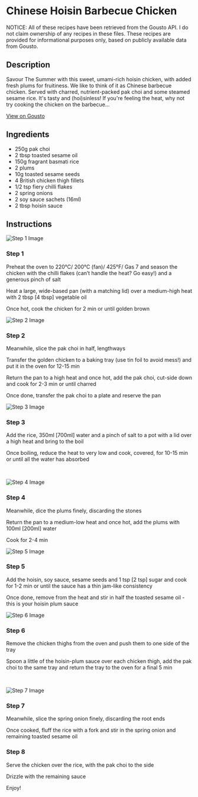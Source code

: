 # Chinese Hoisin Barbecue Chicken 

NOTICE: All of these recipes have been retrieved from the Gousto API. I do not claim ownership of any recipes in these files. These recipes are provided for informational purposes only, based on publicly available data from Gousto.

## Description

Savour The Summer with this sweet, umami-rich hoisin chicken, with added fresh plums for fruitiness. We like to think of it as Chinese barbecue chicken. Served with charred, nutrient-packed pak choi and some steamed sesame rice. It's tasty and (hoi)sinless! If you're feeling the heat, why not try cooking the chicken on the barbecue...

[View on Gousto](https://www.gousto.co.uk/recipes/cookbook/chinese-hoisin-barbecue-chicken)

## Ingredients

- 250g pak choi 
- 2 tbsp toasted sesame oil 
- 150g fragrant basmati rice 
- 2 plums
- 10g toasted sesame seeds
- 4 British chicken thigh fillets 
- 1/2 tsp fiery chilli flakes 
- 2 spring onions
- 2 soy sauce sachets (16ml)
- 2 tbsp hoisin sauce 

## Instructions

![Step 1 Image](https://production-media.gousto.co.uk/cms/recipe-step-image/596.-step--1-x200.jpg)

### Step 1

Preheat the oven to 220&deg;C/ 200&deg;C (fan)/ 425&deg;F/ Gas 7 and season the chicken with the chilli flakes (can&rsquo;t handle the heat? Go easy!) and a generous pinch of salt


Heat a large, wide-based pan (with a matching lid) over a medium-high heat with 2 tbsp <span class="text-danger">[4 tbsp]</span> vegetable oil


Once hot, cook the chicken for 2 min or until golden brown

![Step 2 Image](https://production-media.gousto.co.uk/cms/recipe-step-image/596.-step-2-x200.jpg)

### Step 2

Meanwhile, slice the pak choi in half, lengthways


Transfer the golden chicken to a baking tray (use tin foil to avoid mess!) and put it in the&nbsp;oven for 12-15 min&nbsp;


Return&nbsp;the pan to a high heat and once hot, add the pak choi, cut-side down and cook for 2-3 min or until charred&nbsp;


Once done, transfer the pak choi to a plate and reserve the pan

![Step 3 Image](https://production-media.gousto.co.uk/cms/recipe-step-image/596.-step--3-x200.jpg)

### Step 3

Add the rice, 350ml <span class="text-danger">[700ml]</span> water and a pinch of salt to a pot with a lid over a high heat and bring to the boil


Once boiling, reduce the heat to very low and cook, covered, for 10-15 min or until all the water has absorbed


&nbsp;

![Step 4 Image](https://production-media.gousto.co.uk/cms/recipe-step-image/596.-step--4-x200.jpg)

### Step 4

Meanwhile, dice the plums&nbsp;finely, discarding the stones


Return&nbsp;the pan to a medium-low heat and once hot, add the plums with 100ml<span class="text-danger">&nbsp;[200ml]</span>&nbsp;water


Cook&nbsp;for 2-4 min

![Step 5 Image](https://production-media.gousto.co.uk/cms/recipe-step-image/596.-step--5-x200.jpg)

### Step 5

Add&nbsp;the hoisin, soy sauce, sesame seeds and&nbsp;1 tsp <span class="text-danger">[2 tsp]</span>&nbsp;sugar and cook for 1-2 min&nbsp;or until the sauce has a thin jam-like consistency


Once&nbsp;done, remove from the heat and stir in half the toasted sesame oil - this is your hoisin plum sauce

![Step 6 Image](https://production-media.gousto.co.uk/cms/recipe-step-image/596.-step--6-x200.jpg)

### Step 6

Remove the chicken thighs from the oven and push them to one side of the tray


Spoon a little&nbsp;of the hoisin-plum sauce over each chicken thigh, add the pak choi to the same tray and return the tray to the oven for a final 5 min


&nbsp;

![Step 7 Image](https://production-media.gousto.co.uk/cms/recipe-step-image/596.-step--7-x200.jpg)

### Step 7

Meanwhile, slice the spring onion&nbsp;finely, discarding the root ends


Once cooked, fluff&nbsp;the rice with a fork and stir in the spring onion and remaining toasted sesame oil

### Step 8

Serve&nbsp;the chicken over the rice, with the pak choi to the side


Drizzle with the remaining sauce&nbsp;


Enjoy!

